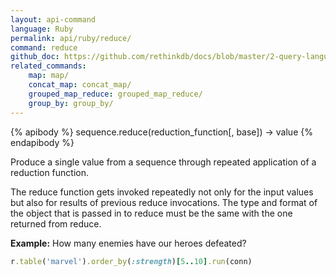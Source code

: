 ```yaml
---
layout: api-command 
language: Ruby
permalink: api/ruby/reduce/
command: reduce 
github_doc: https://github.com/rethinkdb/docs/blob/master/2-query-language/api/ruby/aggregation/reduce.md
related_commands:
    map: map/
    concat_map: concat_map/
    grouped_map_reduce: grouped_map_reduce/
    group_by: group_by/
---
```


{% apibody %}
sequence.reduce(reduction_function[, base]) → value
{% endapibody %}

Produce a single value from a sequence through repeated application of a reduction
function.

The reduce function gets invoked repeatedly not only for the input values but also for
results of previous reduce invocations. The type and format of the object that is passed
in to reduce must be the same with the one returned from reduce.

__Example:__ How many enemies have our heroes defeated?

```rb
r.table('marvel').order_by(:strength)[5..10].run(conn)
```


